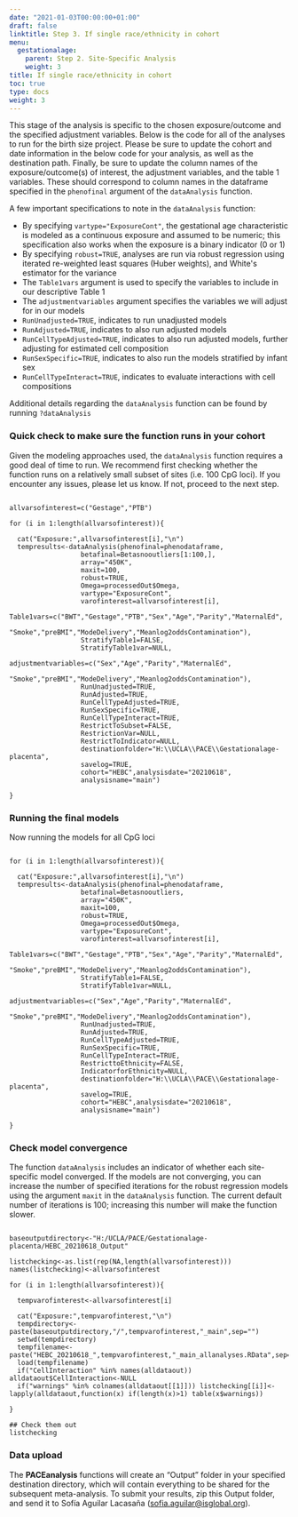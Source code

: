 ```yaml
---
date: "2021-01-03T00:00:00+01:00"
draft: false
linktitle: Step 3. If single race/ethnicity in cohort
menu:
  gestationalage:
    parent: Step 2. Site-Specific Analysis
    weight: 3
title: If single race/ethnicity in cohort
toc: true
type: docs
weight: 3
---
```


This stage of the analysis is specific to the chosen exposure/outcome and the specified adjustment variables. Below is the code for all of the analyses to run for the birth size project. Please be sure to update the cohort and date information in the below code for your analysis, as well as the destination path. Finally, be sure to update the column names of the exposure/outcome(s) of interest, the adjustment variables, and the table 1 variables. These should correspond to column names in the dataframe specified in the `phenofinal` argument of the `dataAnalysis` function. 

A few important specifications to note in the `dataAnalysis` function:

   - By specifying `vartype="ExposureCont"`, the gestational age characteristic is modeled as a continuous exposure and assumed to be numeric; this specification also works when the exposure is a binary indicator (0 or 1)
   - By specifying `robust=TRUE`, analyses are run via robust regression using iterated re-weighted least squares (Huber weights), and White's estimator for the variance
   - The `Table1vars` argument is used to specify the variables to include in our descriptive Table 1
   - The `adjustmentvariables` argument specifies the variables we will adjust for in our models
   - `RunUnadjusted=TRUE`, indicates to run unadjusted models
   - `RunAdjusted=TRUE`, indicates to also run adjusted models
   - `RunCellTypeAdjusted=TRUE`, indicates to also run adjusted models, further adjusting for estimated cell composition
   - `RunSexSpecific=TRUE`, indicates to also run the models stratified by infant sex
   - `RunCellTypeInteract=TRUE`, indicates to evaluate interactions with cell compositions

Additional details regarding the `dataAnalysis` function can be found by running `?dataAnalysis`


### Quick check to make sure the function runs in your cohort

Given the modeling approaches used, the `dataAnalysis` function requires a good deal of time to run. We recommend first checking whether the function runs on a relatively small subset of sites (i.e. 100 CpG loci). If you encounter any issues, please let us know. If not, proceed to the next step.

```{r eval=FALSE}

allvarsofinterest=c("Gestage","PTB")

for (i in 1:length(allvarsofinterest)){
  
  cat("Exposure:",allvarsofinterest[i],"\n")
  tempresults<-dataAnalysis(phenofinal=phenodataframe,
                  betafinal=Betasnooutliers[1:100,],
                  array="450K",
                  maxit=100,
                  robust=TRUE,
                  Omega=processedOut$Omega,
                  vartype="ExposureCont",
                  varofinterest=allvarsofinterest[i],
                  Table1vars=c("BWT","Gestage","PTB","Sex","Age","Parity","MaternalEd",
                                   "Smoke","preBMI","ModeDelivery","Meanlog2oddsContamination"),
                  StratifyTable1=FALSE,
                  StratifyTable1var=NULL,
                  adjustmentvariables=c("Sex","Age","Parity","MaternalEd",
                                   "Smoke","preBMI","ModeDelivery","Meanlog2oddsContamination"),
                  RunUnadjusted=TRUE,
                  RunAdjusted=TRUE,
                  RunCellTypeAdjusted=TRUE,
                  RunSexSpecific=TRUE,
                  RunCellTypeInteract=TRUE,
                  RestrictToSubset=FALSE,
                  RestrictionVar=NULL,
                  RestrictToIndicator=NULL,
                  destinationfolder="H:\\UCLA\\PACE\\Gestationalage-placenta",
                  savelog=TRUE,
                  cohort="HEBC",analysisdate="20210618",
                  analysisname="main")
  
}

```

### Running the final models

Now running the models for all CpG loci

```{r eval=FALSE}

for (i in 1:length(allvarsofinterest)){
  
  cat("Exposure:",allvarsofinterest[i],"\n")
  tempresults<-dataAnalysis(phenofinal=phenodataframe,
                  betafinal=Betasnooutliers,
                  array="450K",
                  maxit=100,
                  robust=TRUE,
                  Omega=processedOut$Omega,
                  vartype="ExposureCont",
                  varofinterest=allvarsofinterest[i],
                  Table1vars=c("BWT","Gestage","PTB","Sex","Age","Parity","MaternalEd",
                                   "Smoke","preBMI","ModeDelivery","Meanlog2oddsContamination"),
                  StratifyTable1=FALSE,
                  StratifyTable1var=NULL,
                  adjustmentvariables=c("Sex","Age","Parity","MaternalEd",
                                   "Smoke","preBMI","ModeDelivery","Meanlog2oddsContamination"),
                  RunUnadjusted=TRUE,
                  RunAdjusted=TRUE,
                  RunCellTypeAdjusted=TRUE,
                  RunSexSpecific=TRUE,
                  RunCellTypeInteract=TRUE,
                  RestricttoEthnicity=FALSE,
                  IndicatorforEthnicity=NULL,
                  destinationfolder="H:\\UCLA\\PACE\\Gestationalage-placenta",
                  savelog=TRUE,
                  cohort="HEBC",analysisdate="20210618",
                  analysisname="main")
  
}

```

### Check model convergence 

The function `dataAnalysis` includes an indicator of whether each site-specific model converged. If the models are not converging, you can increase the number of specified iterations for the robust regression models using the argument `maxit` in the `dataAnalysis` function. The current default number of iterations is 100; increasing this number will make the function slower.

```{r eval=FALSE}

baseoutputdirectory<-"H:/UCLA/PACE/Gestationalage-placenta/HEBC_20210618_Output"

listchecking<-as.list(rep(NA,length(allvarsofinterest)))
names(listchecking)<-allvarsofinterest

for (i in 1:length(allvarsofinterest)){

  tempvarofinterest<-allvarsofinterest[i]

  cat("Exposure:",tempvarofinterest,"\n")
  tempdirectory<-paste(baseoutputdirectory,"/",tempvarofinterest,"_main",sep="")
  setwd(tempdirectory)
  tempfilename<-paste("HEBC_20210618_",tempvarofinterest,"_main_allanalyses.RData",sep="")
  load(tempfilename)
  if("CellInteraction" %in% names(alldataout)) alldataout$CellInteraction<-NULL
  if("warnings" %in% colnames(alldataout[[1]])) listchecking[[i]]<-lapply(alldataout,function(x) if(length(x)>1) table(x$warnings))

}

## Check them out
listchecking

```

### Data upload

The **PACEanalysis** functions will create an “Output” folder in your specified destination directory, which will contain everything to be shared for the subsequent meta-analysis. To submit your results, zip this Output folder, and send it to Sofía Aguilar Lacasaña (sofia.aguilar@isglobal.org).

